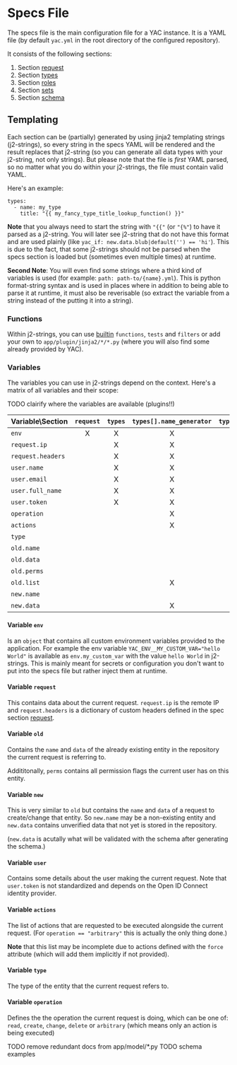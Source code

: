 # Specs File

The specs file is the main configuration file for a YAC instance. It is a YAML
file (by default `yac.yml` in the root directory of the configured repository).

It consists of the following sections:

  1. Section [request](./request.md)
  2. Section [types](./types.md)
  3. Section [roles](./roles.md)
  4. Section [sets](./sets.md)
  5. Section [schema](./schema.md)

## Templating

Each section can be (partially) generated by using jinja2 templating strings
(j2-strings), so every string in the specs YAML will be rendered and the result
replaces that j2-string (so you can generate all data types with your j2-string,
not only strings). But please note that the file is *first* YAML parsed, so no
matter what you do within your j2-strings, the file must contain valid YAML.

Here's an example:

    types:
      - name: my_type
        title: "{{ my_fancy_type_title_lookup_function() }}"

**Note** that you always need to start the string with `"{{"` (or `"{%"`) to have
it parsed as a j2-string. You will later see j2-string that do not have this
format and are used plainly (like `yac_if: new.data.blub|default('') == 'hi'`).
This is due to the fact, that some j2-strings should not be parsed when the
specs section is loaded but (sometimes even multiple times) at runtime.

**Second Note**: You will even find some strings where a third kind of variables
is used (for example: `path: path-to/{name}.yml`). This is python format-string
syntax and is used in places where in addition to being able to parse it at
runtime, it must also be reverisable (so extract the variable from a string
instead of the putting it into a string).

### Functions

Within j2-strings, you can use
[builtin](https://jinja.palletsprojects.com/en/stable/templates) `functions`,
`tests` and `filters` or add your own to `app/plugin/jinja2/*/*.py` (where you
will also find some already provided by YAC).

### Variables

The variables you can use in j2-strings depend on the context. Here's a matrix
of all variables and their scope:

TODO clairify where the variables are available (plugins!!)

| Variable\\Section | `request` | `types` | `types[].name_generator`  | `types[].actions[].details` | `types[].logs[].details`  | `roles` | `sets`  | `schema`  |
|:------------------|:---------:|:-------:|:-------------------------:|:---------------------------:|:-------------------------:|:-------:|:-------:|:---------:|
| `env`             |     X     |    X    |             X             |                             |                           |    X    |    X    |     X     |
| `request.ip`      |           |    X    |             X             |              X              |             X             |    X    |    X    |     X     |
| `request.headers` |           |    X    |             X             |              X              |             X             |    X    |    X    |     X     |
| `user.name`       |           |    X    |             X             |              X              |             X             |    X    |    X    |     X     |
| `user.email`      |           |    X    |             X             |              X              |             X             |    X    |    X    |     X     |
| `user.full_name`  |           |    X    |             X             |              X              |             X             |    X    |    X    |     X     |
| `user.token`      |           |    X    |             X             |              X              |             X             |    X    |    X    |     X     |
| `operation`       |           |         |             X             |              X              |                           |    X    |    X    |     X     |
| `actions`         |           |         |             X             |              X              |                           |    X    |    X    |     X     |
| `type`            |           |         |                           |                             |                           |    X    |    X    |     X     |
| `old.name`        |           |         |                           |              X              |             X             |    X    |    X    |     X     |
| `old.data`        |           |         |                           |                             |                           |    X    |    X    |     X     |
| `old.perms`       |           |         |                           |                             |                           |         |         |     X     |
| `old.list`        |           |         |             X             |                             |                           |         |         |           |
| `new.name`        |           |         |                           |              X              |                           |    X    |    X    |     X     |
| `new.data`        |           |         |             X             |                             |                           |         |         |     X     |

#### Variable `env`

Is an `object` that contains all custom environment variables provided to the
application. For example the env variable `YAC_ENV__MY_CUSTOM_VAR="hello World"`
is available as `env.my_custom_var` with the value `hello World` in j2-strings.
This is mainly meant for secrets or configuration you don't want to put into the
specs file but rather inject them at runtime.

#### Variable `request`

This contains data about the current request. `request.ip` is the remote IP and
`request.headers` is a dictionary of custom headers defined in the spec section
[request](./request.md).

#### Variable `old`

Contains the `name` and `data` of the already existing entity in the repository
the current request is referring to.

Addititonally, `perms` contains all permission flags the current user has on
this entity.

#### Variable `new`

This is very similar to `old` but contains the `name` and `data` of a request
to create/change that entity. So `new.name` may be a non-existing entity and
`new.data` contains unverified data that not yet is stored in the repository.

(`new.data` is acutally what will be validated with the schema after generating
the schema.)

#### Variable `user`

Contains some details about the user making the current request. Note that
`user.token` is not standardized and depends on the Open ID Connect identity
provider.

#### Variable `actions`

The list of actions that are requested to be executed alongside the current
request. (For `operation == "arbitrary"` this is actually the only thing done.)

**Note** that this list may be incomplete due to actions defined with the
`force` attribute (which will add them implicitly if not provided).

#### Variable `type`

The type of the entity that the current request refers to.

#### Variable `operation`

Defines the the operation the current request is doing, which can be one of:
`read`, `create`, `change`, `delete` or `arbitrary` (which means only an action
is being executed)


TODO remove redundant docs from app/model/*.py
TODO schema examples
